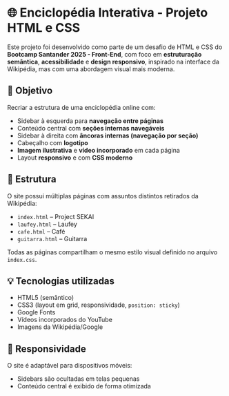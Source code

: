 # 🌐 Enciclopédia Interativa - Projeto HTML e CSS

Este projeto foi desenvolvido como parte de um desafio de HTML e CSS do **Bootcamp Santander 2025 - Front-End**, com foco em **estruturação semântica**, **acessibilidade** e **design responsivo**, inspirado na interface da Wikipédia, mas com uma abordagem visual mais moderna.

## 🎯 Objetivo

Recriar a estrutura de uma enciclopédia online com:
- Sidebar à esquerda para **navegação entre páginas**
- Conteúdo central com **seções internas navegáveis**
- Sidebar à direita com **âncoras internas (navegação por seção)**
- Cabeçalho com **logotipo**
- **Imagem ilustrativa** e **vídeo incorporado** em cada página
- Layout **responsivo** e com **CSS moderno**

## 🧩 Estrutura

O site possui múltiplas páginas com assuntos distintos retirados da Wikipédia:

- `index.html` – Project SEKAI
- `laufey.html` – Laufey
- `cafe.html` – Café
- `guitarra.html` – Guitarra

Todas as páginas compartilham o mesmo estilo visual definido no arquivo `index.css`.

## 💡 Tecnologias utilizadas

- HTML5 (semântico)
- CSS3 (layout em grid, responsividade, `position: sticky`)
- Google Fonts
- Vídeos incorporados do YouTube
- Imagens da Wikipédia/Google

## 📱 Responsividade

O site é adaptável para dispositivos móveis:
- Sidebars são ocultadas em telas pequenas
- Conteúdo central é exibido de forma otimizada
